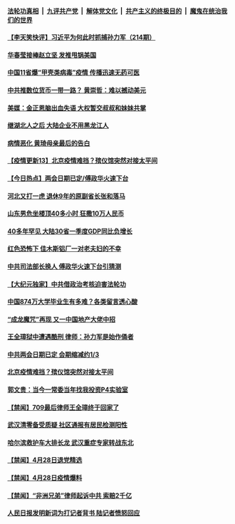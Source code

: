 

####  [法轮功真相](../../../../basic/blob/master/README.md?t=04300431) &nbsp;|&nbsp; [九评共产党](../../../../9ping.md/blob/master/README.md?t=04300431) &nbsp;|&nbsp; [解体党文化](../../../../jtdwh.md/blob/master/README.md?t=04300431)  &nbsp;|&nbsp; [共产主义的终极目的](../../../../gczydzjmd.md/blob/master/README.md?t=04300431) &nbsp;|&nbsp; [魔鬼在统治我们的世界](../../../../mgztzwmdsj.md/blob/master/README.md?t=04300431) 

#### [【李天笑快评】习近平为何此时抓捕孙力军（214期）](../pages/prog204/a102834870.md?t=04300431) 

#### [华春莹接棒赵立坚 发推甩锅美国](../pages/prog204/a102834829.md?t=04300431) 

#### [中国11省爆“甲壳类病毒”疫情 传播迅速无药可医](../pages/prog204/a102834849.md?t=04300431) 

#### [中共推数位货币一带一路？ 黄崇哲：难以撼动美元](../pages/prog204/a102834769.md?t=04300431) 

#### [美媒：金正恩脑出血失语 大权暂交叔叔和妹妹共掌](../pages/prog204/a102834668.md?t=04300431) 

#### [继湖北人之后 大陆企业不用黑龙江人](../pages/prog204/a102834587.md?t=04300431) 

#### [病情恶化 黄琦母亲最后的告白](../pages/prog204/a102834605.md?t=04300431) 

#### [【疫情更新13】北京疫情难挡？殡仪馆突然对接太平间](../pages/prog204/a102832541.md?t=04300431) 

#### [【今日热点】两会日期已定/傅政华火速下台](../pages/prog204/a102834512.md?t=04300431) 

#### [河北又打一虎 退休9年的原副省长张和落马](../pages/prog204/a102834584.md?t=04300431) 

#### [山东男危坐楼顶40多小时 狂撒10万人民币](../pages/prog204/a102834572.md?t=04300431) 

#### [40多年罕见 大陆30省一季度GDP同比负增长](../pages/prog204/a102834515.md?t=04300431) 

#### [红色恐怖下 佳木斯铝厂一对老夫妇的不幸](../pages/prog204/a102834517.md?t=04300431) 

#### [中共司法部长换人 傅政华火速下台引猜测](../pages/prog204/a102834488.md?t=04300431) 

#### [【大纪元独家】中共借政治考核迫害法轮功](../pages/prog204/a102834481.md?t=04300431) 

#### [中国874万大学毕业生有多难？各类留言透心酸](../pages/prog204/a102834473.md?t=04300431) 

#### [“成龙魔咒”再现 又一中国地产大佬中招](../pages/prog204/a102833549.md?t=04300431) 

#### [王全璋狱中遭遇酷刑 律师：孙力军是始作俑者](../pages/prog204/a102834355.md?t=04300431) 

#### [中共两会日期已定 会期缩减约1/3](../pages/prog204/a102834339.md?t=04300431) 

#### [北京疫情难挡？殡仪馆突然对接太平间](../pages/prog204/a102834309.md?t=04300431) 

#### [郭文贵：当今一常委当年找我投资P4实验室](../pages/prog204/a102834307.md?t=04300431) 


#### [【禁闻】709最后律师王全璋终于回家了](../pages/prog204/a102834210.md?t=04300431) 

#### [武汉清零备受质疑 社区通报有居民检测阳性](../pages/prog204/a102834107.md?t=04300431) 

#### [哈尔滨救护车大排长龙 武汉重症专家转战东北](../pages/prog204/a102834073.md?t=04300431) 

#### [【禁闻】4月28日退党精选](../pages/prog204/a102834113.md?t=04300431) 

#### [【禁闻】4月28日疫情爆料](../pages/prog204/a102834111.md?t=04300431) 

#### [【禁闻】“非洲兄弟”律师起诉中共 索赔2千亿](../pages/prog204/a102834105.md?t=04300431) 

#### [人民日报发明新词为打记者背书 陆记者愤怒回应](../pages/prog204/a102834016.md?t=04300431) 

